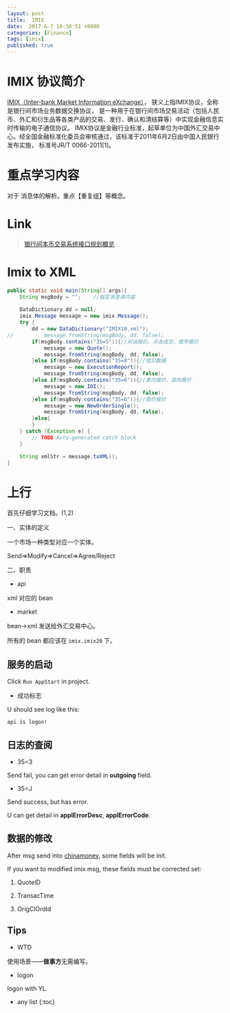 ```yaml
---
layout: post
title:  IMIX
date:  2017-6-7 16:38:51 +0800
categories: [Finance]
tags: [imix]
published: true
---
```


# IMIX 协议简介
 
[IMIX（Inter-bank Market Information eXchange）](http://imix.chinamoney.com.cn/protocolManageAction!toProtocolIntroduce.html)，
狭义上指IMIX协议，全称是银行间市场业务数据交换协议，
是一种用于在银行间市场交易活动（包括人民币、外汇和衍生品等各类产品的交易、发行、确认和清结算等）中实现金融信息实时传输的电子通信协议。
IMIX协议是金融行业标准，起草单位为中国外汇交易中心。经全国金融标准化委员会审核通过，该标准于2011年6月2日由中国人民银行发布实施，
标准号JR/T 0066-2011[1]。



# 重点学习内容

对于 消息体的解析。重点【重复组】等概念。


# Link

> [银行间本币交易系统接口规划概览](http://mp.weixin.qq.com/s?__biz=MzA3MDk0MTk1MA==&mid=2649597283&idx=1&sn=35d68d5bcdda24213cefc024d88d9a05&chksm=872c28f2b05ba1e419d310a8bac942836f7eecbcd0d511b45bf6603c1c67e681030a60b780a6&mpshare=1&scene=23&srcid=0609LRIIUboI1hXAKWW8zlEW#rd)


# Imix to XML

```java
public static void main(String[] args){
    String msgBody = "";    //指定消息体内容
    
    DataDictionary dd = null;
    imix.Message message = new imix.Message();
    try {
        dd = new DataDictionary("IMIX10.xml");
//			message.fromString(msgBody, dd, false);
        if(msgBody.contains("35=S")){//对话报价、点击成交、做市报价
            message = new Quote();
            message.fromString(msgBody, dd, false);
        }else if(msgBody.contains("35=8")){//成交数据
            message = new ExecutionReport();
            message.fromString(msgBody, dd, false);
        }else if(msgBody.contains("35=6")){//意向报价、双向报价
            message = new IOI();
            message.fromString(msgBody, dd, false);
        }else if(msgBody.contains("35=D")){//限价报价
            message = new NewOrderSingle();
            message.fromString(msgBody, dd, false);
        }else{
        }
    } catch (Exception e) {
        // TODO Auto-generated catch block
    }

    String xmlStr = message.toXML();  
}
```


# 上行

首先仔细学习文档。(1,2)

一、实体的定义

一个市场一种类型对应一个实体。

Send=>Modify=>Cancel=>Agree/Reject

二、职责

- api

xml 对应的 bean

- market

bean->xml 发送给外汇交易中心。

所有的 bean 都应该在 `imix.imix20` 下。

## 服务的启动

Click `Run AppStart` in project.

- 成功标志

U should see log like this: 

```
api is logon!
```

## 日志的查阅

- 35=3

Send fail, you can get error detail in **outgoing** field.

- 35=J

Send success, but has error.

U can get detail in **applErrorDesc**, **applErrorCode**.

## 数据的修改

After msg send into [chinamoney](http://www.chinamoney.com.cn/index.html), some fields will be init.

If you want to modified imix msg, these fields must be corrected set:

1. QuoteID 

2. TransacTime

3. OrigClOrdId

## Tips

- WTD

使用场景——**做事方**无需编写。

- logon

logon with YL.

* any list
{:toc}
